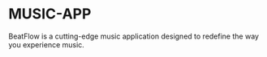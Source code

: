 # MUSIC-APP
BeatFlow is a cutting-edge music application designed to redefine the way you experience music.

